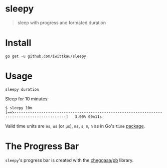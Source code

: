 sleepy
===

> sleep with progress and formated duration

# Install

```
go get -u github.com/iwittkau/sleepy
``` 

# Usage

```
sleepy duration
```

Sleep for 10 minutes:

```
$ sleepy 10m
[==>---------------------------------------------------------------------------------------------]   3.00% 09m11s
``` 

Valid time units are `ns`, `us` (or `µs`), `ms`, `s`, `m`, `h` as in Go's `time` [package](https://godoc.org/time#ParseDuration).

# The Progress Bar

`sleepy`'s progress bar is created with the [cheggaaa/pb](https://github.com/cheggaaa/pb) library.